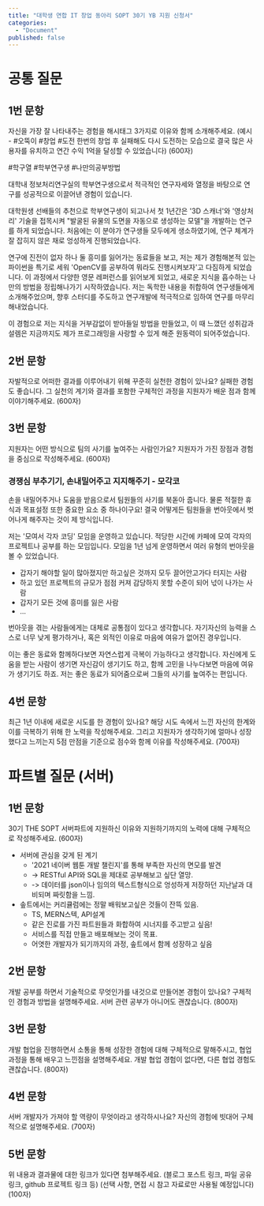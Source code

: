 ```yaml
---
title: "대학생 연합 IT 창업 동아리 SOPT 30기 YB 지원 신청서"
categories:
  - "Document"
published: false
---
```


# 공통 질문

## 1번 문항

자신을 가장 잘 나타내주는 경험을 해시태그 3가지로 이유와 함께 소개해주세요.
(예시 - #오뚝이 #창업 #도전
한번의 창업 후 실패해도 다시 도전하는 모습으로 결국 많은 사용자를 유치하고 연간 수익 1억을 달성할 수 있었습니다) (600자)


#학구열 #학부연구생 #나만의공부방법

대학내 정보처리연구실의 학부연구생으로서 적극적인 연구자세와 열정을 바탕으로 연구를 성공적으로 이끌어낸 경험이 있습니다.

대학원생 선배들의 추천으로 학부연구생이 되고나서 첫 1년간은 '3D 스캐너'와 '영상처리' 기술을 접목시켜 "발굴된 유물의 도면을 자동으로 생성하는 모델"을 개발하는 연구를 하게 되었습니다. 처음에는 이 분야가 연구생들 모두에게 생소하였기에, 연구 체계가 잘 잡히지 않은 채로 엉성하게 진행되었습니다.

연구에 진전이 없자 하나 둘 흥미를 잃어가는 동료들을 보고, 저는 제가 경험해본적 있는 파이썬을 특기로 세워 'OpenCV를 공부하여 뭐라도 진행시켜보자'고 다짐하게 되었습니다. 이 과정에서 다양한 영문 레퍼런스를 읽어보게 되었고, 새로운 지식을 흡수하는 나만의 방법을 정립해나가기 시작하였습니다. 저는 독학한 내용을 취합하여 연구생들에게 소개해주었으며, 향후 스터디를 주도하고 연구개발에 적극적으로 임하여 연구를 마무리해내었습니다.

이 경험으로 저는 지식을 거부감없이 받아들일 방법을 만들었고, 이 때 느꼈던 성취감과 설렘은 지금까지도 제가 프로그래밍을 사랑할 수 있게 해준 원동력이 되어주었습니다.


## 2번 문항

자발적으로 어떠한 결과를 이루어내기 위해 꾸준히 실천한 경험이 있나요? 실패한 경험도 좋습니다. 그 실천의 계기와 결과를 포함한 구체적인 과정을 지원자가 배운 점과 함께 이야기해주세요. (600자)

## 3번 문항

지원자는 어떤 방식으로 팀의 사기를 높여주는 사람인가요? 지원자가 가진 장점과 경험을 중심으로 작성해주세요. (600자)

### 경쟁심 부추기기, 손내밀어주고 지지해주기 - 모각코

손을 내밀어주거나 도움을 받음으로서 팀원들의 사기를 북돋아 줍니다. 물론 적절한 휴식과 목표설정 또한 중요한 요소 중 하나이구요!
결국 어떻게든 팀원들을 번아웃에서 벗어나게 해주자는 것이 제 방식입니다.

저는 '모여서 각자 코딩' 모임을 운영하고 있습니다. 적당한 시간에 카페에 모여 각자의 프로젝트나 공부를 하는 모임입니다.
모임을 1년 넘게 운영하면서 여러 유형의 번아웃을 볼 수 있었습니다.

* 갑자기 해야할 일이 많아졌지만 하고싶은 것까지 모두 끌어안고가다 터지는 사람
* 하고 있던 프로젝트의 규모가 점점 커져 감당하지 못할 수준이 되어 넋이 나가는 사람
* 갑자기 모든 것에 흥미를 잃은 사람
* ...

번아웃을 겪는 사람들에게는 대체로 공통점이 있다고 생각합니다.
자기자신의 능력을 스스로 너무 낮게 평가하거나, 혹은 외적인 이유로 마음에 여유가 없어진 경우입니다.

이는 좋은 동료와 함께하다보면 자연스럽게 극복이 가능하다고 생각합니다. 자신에게 도움을 받는 사람이 생기면 자신감이 생기기도 하고, 함께 고민을 나누다보면 마음에 여유가 생기기도 하죠. 저는 좋은 동료가 되어줌으로써 그들의 사기를 높여주는 편입니다.


## 4번 문항

최근 1년 이내에 새로운 시도를 한 경험이 있나요?
해당 시도 속에서 느낀 자신의 한계와 이를 극복하기 위해 한 노력을 작성해주세요. 그리고 지원자가 생각하기에 얼마나 성장했다고 느끼는지 5점 만점을 기준으로 점수와 함께 이유를 작성해주세요. (700자)

# 파트별 질문 (서버)

## 1번 문항

30기 THE SOPT 서버파트에 지원하신 이유와 지원하기까지의 노력에 대해 구체적으로 작성해주세요. (600자)

* 서버에 관심을 갖게 된 계기
  * '2021 네이버 웹툰 개발 챌린지'를 통해 부족한 자신의 면모를 발견
  * -> RESTful API와 SQL을 제대로 공부해보고 싶단 열망.
  * -> 데이터를 json이나 임의의 텍스트형식으로 엉성하게 저장하던 지난날과 대비되며 짜릿함을 느낌.
* 솦트에서는 커리큘럼에는 정말 배워보고싶은 것들이 잔뜩 있음.
  * TS, MERN스텍, API설계
  * 같은 진로를 가진 파트원들과 화합하여 시너지를 주고받고 싶음!
  * 서비스를 직접 만들고 배포해보는 것이 목표.
  * 어엿한 개발자가 되기까지의 과정, 솦트에서 함께 성장하고 싶음

<!-- TODO -->

## 2번 문항

개발 공부를 하면서 기술적으로 무엇인가를 내것으로 만들어본 경험이 있나요? 구체적인 경험과 방법을 설명해주세요. 서버 관련 공부가 아니어도 괜찮습니다.  (800자)

## 3번 문항

개발 협업을 진행하면서 소통을 통해 성장한 경험에 대해 구체적으로 말해주시고, 협업 과정을 통해 배우고 느낀점을 설명해주세요. 개발 협업 경험이 없다면, 다른 협업 경험도 괜찮습니다. (800자)

## 4번 문항

서버 개발자가 가져야 할 역량이 무엇이라고 생각하시나요? 자신의 경험에 빗대어 구체적으로 설명해주세요. (700자)

## 5번 문항

위 내용과 결과물에 대한 링크가 있다면 첨부해주세요. (블로그 포스트 링크, 파일 공유 링크, github 프로젝트 링크 등) (선택 사항, 면접 시 참고 자료로만 사용될 예정입니다) (100자)
